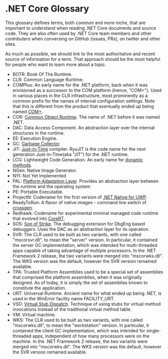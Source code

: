 .NET Core Glossary
===

This glossary defines terms, both common and more niche, that are important to understand when reading .NET Core documents and source code. They are also often used by .NET Core team members and other contributers when conversing on GitHub (issues, PRs), on twitter and other sites.

As much as possible, we should link to the most authoritative and recent source of information for a term. That approach should be the most helpful for people who want to learn more about a topic.

* BOTR: Book Of The Runtime.
* CLR: Common Language Runtime.
* COMPlus: An early name for the .NET platform, back when it was envisioned as a successor to the COM platform (hence, "COM+"). Used in various places in the CLR infrastructure, most prominently as a common prefix for the names of internal configuration settings. Note that this is different from the product that eventually ended up being named [COM+](https://msdn.microsoft.com/en-us/library/windows/desktop/ms685978.aspx).
* COR: [Common Object Runtime](http://www.danielmoth.com/Blog/mscorlibdll.aspx). The name of .NET before it was named .NET.
* DAC: Data Access Component. An abstraction layer over the internal structures in the runtime.
* EE: Execution Engine.
* GC: [Garbage Collector](https://github.com/dotnet/coreclr/blob/master/Documentation/botr/garbage-collection.md).
* JIT: [Just-in-Time](https://github.com/dotnet/coreclr/blob/master/Documentation/botr/ryujit-overview.md) compiler. RyuJIT is the code name for the next generation Just-in-Time(aka "JIT") for the .NET runtime.
* LCG: Lightweight Code Generation. An early name for [dynamic methods](https://github.com/dotnet/coreclr/blob/master/src/mscorlib/src/System/Reflection/Emit/DynamicMethod.cs).
* NGen: Native Image Generator.
* NYI: Not Yet Implemented
* PAL: [Platform Adaptation Layer](http://archive.oreilly.com/pub/a/dotnet/2002/03/04/rotor.html). Provides an abstraction layer between the runtime and the operating system
* PE: Portable Executable.
* ProjectN: Codename for the first version of [.NET Native for UWP](https://msdn.microsoft.com/en-us/vstudio/dotnetnative.aspx).
* ReadyToRun: A flavor of native images - command line switch of [crossgen](../building/crossgen.md).
* Redhawk: Codename for experimental minimal managed code runtime that evolved into [CoreRT](https://github.com/dotnet/corert/).
* SOS: [Son of Strike](http://blogs.msdn.com/b/jasonz/archive/2003/10/21/53581.aspx). The debugging extension for DbgEng based debuggers. Uses the DAC as an abstraction layer for its operation.
* SVR: The CLR used to be built as two variants, with one called "mscorsvr.dll", to mean the "server" version. In particular, it contained the server GC implementation, which was intended for multi-threaded apps capable of taking advantage of multiple processors. In the .NET Framework 2 release, the two variants were merged into "mscorwks.dll". The WKS version was the default, however the SVR version remained available.
* TPA: Trusted Platform Assemblies used to be a special set of assemblies that comprised the platform assemblies, when it was originally designed. As of today, it is simply the set of assemblies known to constitute the application.
* URT: Universal Runtime. Ancient name for what ended up being .NET, is used in the WinError facility name FACILITY_URT.
* VSD: [Virtual Stub Dispatch](../botr/virtual-stub-dispatch.md). Technique of using stubs for virtual method invocations instead of the traditional virtual method table.
* VM: Virtual machine.
* WKS: The CLR used to be built as two variants, with one called "mscorwks.dll", to mean the "workstation" version. In particular, it contained the client GC implementation, which was intended for single-threaded apps, independent of how many processors were on the machine. In the .NET Framework 2 release, the two variants were merged into "mscorwks.dll". The WKS version was the default, however the SVR version remained available.
